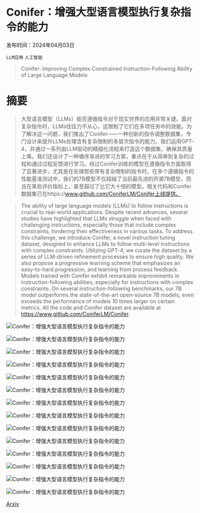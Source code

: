 # Conifer：增强大型语言模型执行复杂指令的能力

发布时间：2024年04月03日

`LLM应用` `人工智能`

> Conifer: Improving Complex Constrained Instruction-Following Ability of Large Language Models

# 摘要

> 大型语言模型（LLMs）能否遵循指令对于现实世界的应用非常关键。面对复杂指令时，LLMs往往力不从心，这限制了它们在多项任务中的效能。为了解决这一问题，我们推出了Conifer——一种创新的指令调整数据集，专门设计来提升LLMs处理含有复杂限制的多层次指令的能力。我们运用GPT-4，并通过一系列由LLM驱动的精细化流程来打造这个数据集，确保其质量上乘。我们还设计了一种循序渐进的学习方案，重点在于从简单到复杂的过程和通过过程反馈进行学习。经过Conifer训练的模型在遵循指令方面取得了显著进步，尤其是在处理那些带有复杂限制的指令时。在多个遵循指令的性能基准测试中，我们的7B模型不仅超越了当前最先进的开源7B模型，而且在某些评价指标上，甚至超过了比它大十倍的模型。相关代码和Conifer数据集已在https://www.github.com/ConiferLM/Conifer上线提供。

> The ability of large language models (LLMs) to follow instructions is crucial to real-world applications. Despite recent advances, several studies have highlighted that LLMs struggle when faced with challenging instructions, especially those that include complex constraints, hindering their effectiveness in various tasks. To address this challenge, we introduce Conifer, a novel instruction tuning dataset, designed to enhance LLMs to follow multi-level instructions with complex constraints. Utilizing GPT-4, we curate the dataset by a series of LLM-driven refinement processes to ensure high quality. We also propose a progressive learning scheme that emphasizes an easy-to-hard progression, and learning from process feedback. Models trained with Conifer exhibit remarkable improvements in instruction-following abilities, especially for instructions with complex constraints. On several instruction-following benchmarks, our 7B model outperforms the state-of-the-art open-source 7B models, even exceeds the performance of models 10 times larger on certain metrics. All the code and Conifer dataset are available at https://www.github.com/ConiferLM/Conifer.

![Conifer：增强大型语言模型执行复杂指令的能力](../../../paper_images/2404.02823/x1.png)

![Conifer：增强大型语言模型执行复杂指令的能力](../../../paper_images/2404.02823/x2.png)

![Conifer：增强大型语言模型执行复杂指令的能力](../../../paper_images/2404.02823/cossim.png)

![Conifer：增强大型语言模型执行复杂指令的能力](../../../paper_images/2404.02823/round.png)

![Conifer：增强大型语言模型执行复杂指令的能力](../../../paper_images/2404.02823/ins.png)

![Conifer：增强大型语言模型执行复杂指令的能力](../../../paper_images/2404.02823/resp.png)

![Conifer：增强大型语言模型执行复杂指令的能力](../../../paper_images/2404.02823/conifer_complexity.png)

![Conifer：增强大型语言模型执行复杂指令的能力](../../../paper_images/2404.02823/sharegpt_complexity.png)

![Conifer：增强大型语言模型执行复杂指令的能力](../../../paper_images/2404.02823/conifer_quality.png)

![Conifer：增强大型语言模型执行复杂指令的能力](../../../paper_images/2404.02823/sharegpt_quality.png)

![Conifer：增强大型语言模型执行复杂指令的能力](../../../paper_images/2404.02823/FB_HSR_LLaMA.png)

![Conifer：增强大型语言模型执行复杂指令的能力](../../../paper_images/2404.02823/FB_SSR_LLaMA.png)

![Conifer：增强大型语言模型执行复杂指令的能力](../../../paper_images/2404.02823/FB_HSR_Mistral_1.png)

![Conifer：增强大型语言模型执行复杂指令的能力](../../../paper_images/2404.02823/FB_SSR_Mistral_1.png)

[Arxiv](https://arxiv.org/abs/2404.02823)